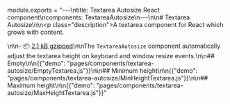 module.exports = "---\ntitle: Textarea Autosize React component\ncomponents: TextareaAutosize\n---\n\n# Textarea Autosize\n\n<p class=\"description\">A textarea component for React which grows with content.</p>\n\n- 📦 [2.1 kB gzipped](/size-snapshot)\n\nThe `TextareaAutosize` component automatically adjust the textarea height on keyboard and window resize events.\n\n## Empty\n\n{{\"demo\": \"pages/components/textarea-autosize/EmptyTextarea.js\"}}\n\n## Minimum height\n\n{{\"demo\": \"pages/components/textarea-autosize/MinHeightTextarea.js\"}}\n\n## Maximum height\n\n{{\"demo\": \"pages/components/textarea-autosize/MaxHeightTextarea.js\"}}"